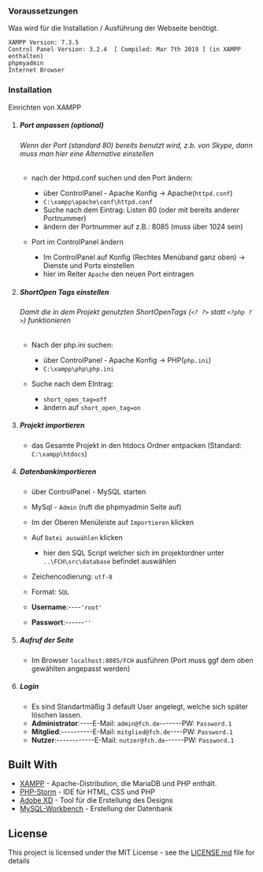### Voraussetzungen

Was wird für die Installation / Ausführung der Webseite benötigt.

```
XAMPP Version: 7.3.5
Control Panel Version: 3.2.4  [ Compiled: Mar 7th 2019 ] (in XAMPP enthalten)
phpmyadmin
Internet Browser
```

### Installation

Einrichten von XAMPP

1. ##### Port anpassen (optional)

   ###### Wenn der Port (standard 80) bereits benutzt wird, z.b. von Skype, dann muss man hier eine Alternative einstellen

    * nach der httpd.conf suchen und den Port ändern:
        * über ControlPanel - Apache Konfig -> Apache(`httpd.conf`)
        * `C:\xampp\apache\conf\httpd.conf`
        * Suche nach dem Eintrag: Listen 80 (oder mit bereits anderer Portnummer)
        * ändern der Portnummer auf z.B.: 8085 (muss über 1024 sein)

    * Port im ControlPanel ändern
        * Im ControlPanel auf Konfig (Rechtes Menüband ganz oben) -> Dienste und Ports einstellen
        * hier im Reiter `Apache` den neuen Port eintragen

2. ##### ShortOpen Tags einstellen
   ###### Damit die in dem Projekt genutzten ShortOpenTags (`<? ?>` statt `<?php ?>`) funktionieren
   
    * Nach der php.ini suchen:
        * über ControlPanel - Apache Konfig -> PHP(`php.ini`)
        * `C:\xampp\php\php.ini`
    
    * Suche nach dem EIntrag: 
        * `short_open_tag=off`
        * ändern auf `short_open_tag=on`

3. ##### Projekt importieren
    * das Gesamte Projekt in den htdocs Ordner entpacken (Standard: `C:\xampp\htdocs`)

4. ##### Datenbankimportieren
   
    * über ControlPanel - MySQL starten
    * MySql - `Admin` (ruft die phpmyadmin Seite auf)
    * Im der Oberen Menüleiste auf `Importieren` klicken
    * Auf `Datei auswählen` klicken
           
        * hier den SQL Script welcher sich im projektordner unter `..\FCH\src\database` befindet auswählen
    
    * Zeichencodierung: `utf-8`
    * Format: `SQL`
    
    * **Username**:----`'root'`
    * **Passwort**:------`''`

5. ##### Aufruf der Seite
    * Im Browser `localhost:8085/FCH` ausführen (Port muss ggf dem oben gewählten angepasst werden)

6. ##### Login
    * Es sind Standartmäßig 3 default User angelegt, welche sich später löschen lassen.
    * **Administrator**:----E-Mail: `admin@fch.de`-------PW: `Password.1`
    * **Mitglied**:----------E-Mail: `mitglied@fch.de`----PW: `Password.1`
    * **Nutzer**:------------E-Mail: `nutzer@fch.de`------PW: `Password.1`

## Built With

* [XAMPP](https://www.apachefriends.org/de/index.html) - Apache-Distribution, die MariaDB und PHP enthält.
* [PHP-Storm](https://www.jetbrains.com/phpstorm/) - IDE für HTML, CSS und PHP
* [Adobe XD](https://www.adobe.com/de/products/xd.html) - Tool für die Erstellung des Designs
* [MySQL-Workbench](https://www.mysql.com/de/products/workbench/) - Erstellung der Datenbank


## License

This project is licensed under the MIT License - see the [LICENSE.md](LICENSE.md) file for details
